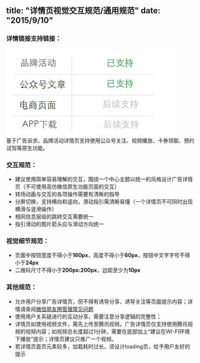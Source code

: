 title: "详情页视觉交互规范/通用规范"
date: "2015/9/10"
---


### 详情链接支持链接：  
![](images/2-1-1.png)  
基于广告诉求，品牌活动详情页支持使用公众号关注、视频播放、卡券领取、预约试驾等原生功能。

### 交互规范：  
- 建议使用简单容易理解的交互，围绕一个中心主题以统一的风格设计广告详情页（不可使用高仿微信原生功能页面的交互）  
- 转场动画与交互的各项操作需要有清晰的指导  
- 分屏切换，支持横向和竖向，滑动指引需清晰易懂（一个详情页不可同时出现横滑与竖滑操作）  
- 相同信息层级的跳转交互需要统一  
- 指引滑动的图片箭头应与滑动方向统一  


### 视觉细节规范：  
- 页面中按钮宽度不得小于**160px**，高度不得小于**60px**，按钮中文字字号不得小于**24px**  
- 二维码尺寸不得小于**200px:200px**，边距至少为**10px**  

### 其他规范：  
- 允许用户分享广告详情页，但不得有诱导分享、诱导关注等页面提示内容；详情请查阅[微信朋友圈管理常见问题](http://kf.qq.com/faq/131117ne2MV7141117JzI32q.html)  
- 使用用户关系链进行的互动分享，需要注意分享逻辑的完整性；  
- 详情页如使用视频文件，需先上传至腾讯视频。广告详情页仅支持使用腾讯视频的视频内容；如视频总长度超过1分钟，需要在底部加上“建议在WI-FI环境下播放”提示；详情页建议只推广一个视频。  
- 若详情页首页元素较多，加载耗时过长，须设计loading页，给予用户友好的提示  



